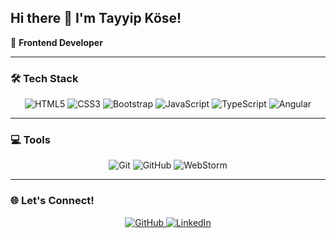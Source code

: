 ## Hi there 👋 I'm Tayyip Köse!

🌟 **Frontend Developer**  

---

### 🛠️ Tech Stack
<div align="center">
  <img src="https://img.shields.io/badge/HTML5-E34F26?style=for-the-badge&logo=html5&logoColor=white&labelColor=E34F26&logoWidth=30&color=E34F26" alt="HTML5" />
  <img src="https://img.shields.io/badge/CSS3-1572B6?style=for-the-badge&logo=css3&logoColor=white&labelColor=1572B6&logoWidth=30&color=1572B6" alt="CSS3" />
  <img src="https://img.shields.io/badge/Bootstrap-7952B3?style=for-the-badge&logo=bootstrap&logoColor=white&labelColor=7952B3&logoWidth=30&color=7952B3" alt="Bootstrap" />
  <img src="https://img.shields.io/badge/JavaScript-F7DF1E?style=for-the-badge&logo=javascript&logoColor=black&labelColor=F7DF1E&logoWidth=30&color=F7DF1E" alt="JavaScript" />
  <img src="https://img.shields.io/badge/TypeScript-3178C6?style=for-the-badge&logo=typescript&logoColor=white&labelColor=3178C6&logoWidth=30&color=3178C6" alt="TypeScript" />
  <img src="https://img.shields.io/badge/Angular-DD0031?style=for-the-badge&logo=angular&logoColor=white&labelColor=DD0031&logoWidth=30&color=DD0031" alt="Angular" />
</div>

---

### 💻 Tools
<div align="center">
  <img src="https://img.shields.io/badge/Git-F05032?style=for-the-badge&logo=git&logoColor=white&labelColor=F05032&logoWidth=30&color=F05032" alt="Git" />
  <img src="https://img.shields.io/badge/GitHub-181717?style=for-the-badge&logo=github&logoColor=white&labelColor=181717&logoWidth=30&color=181717" alt="GitHub" />
  <img src="https://img.shields.io/badge/WebStorm-000000?style=for-the-badge&logo=webstorm&logoColor=white&labelColor=000000&logoWidth=30&color=000000" alt="WebStorm" />
</div>

---

### 🌐 Let's Connect!
<div align="center">
  <a href="https://github.com/TayyipKose">
    <img src="https://img.shields.io/badge/GitHub-181717?style=for-the-badge&logo=github&logoColor=white&labelColor=181717&logoWidth=30&color=181717" alt="GitHub" />
  </a>
  <a href="[https://tr.linkedin.com/in/tayyip-k%C3%B6se-4b5593284](https://tr.linkedin.com/in/tayyip-k%C3%B6se-4b5593284)" target="_blank">
    <img src="https://img.shields.io/badge/LinkedIn-0A66C2?style=for-the-badge&logo=linkedin&logoColor=white&labelColor=0A66C2&logoWidth=30&color=0A66C2" alt="LinkedIn" />
  </a>
  </a>
</div>
